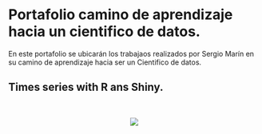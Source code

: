 # Portafolio camino de aprendizaje hacia un cientifico de datos.

En este portafolio se ubicarán los trabajaos realizados por Sergio Marín en su camino de aprendizaje hacia ser un Cientifico de datos.

## Times series with R ans Shiny.

<br/>
<p align="center">
  <img src="http://i.imgur.com/L45Q8c2.jpg">
</p>




